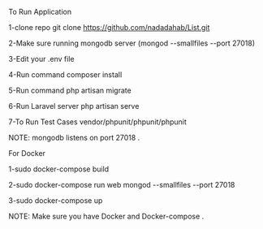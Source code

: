 To Run Application 

1-clone repo 
 git clone https://github.com/nadadahab/List.git

2-Make  sure running mongodb server (mongod --smallfiles --port 27018)


3-Edit your .env file 

4-Run command
  composer install

5-Run command
   php artisan migrate

6-Run Laravel server 
   php artisan serve

7-To Run Test Cases
  vendor/phpunit/phpunit/phpunit

NOTE:
mongodb listens on port 27018 .


For Docker 

1-sudo docker-compose build

2-sudo docker-compose run web mongod --smallfiles --port 27018

3-sudo docker-compose up 

NOTE:
Make sure you have Docker and Docker-compose . 


